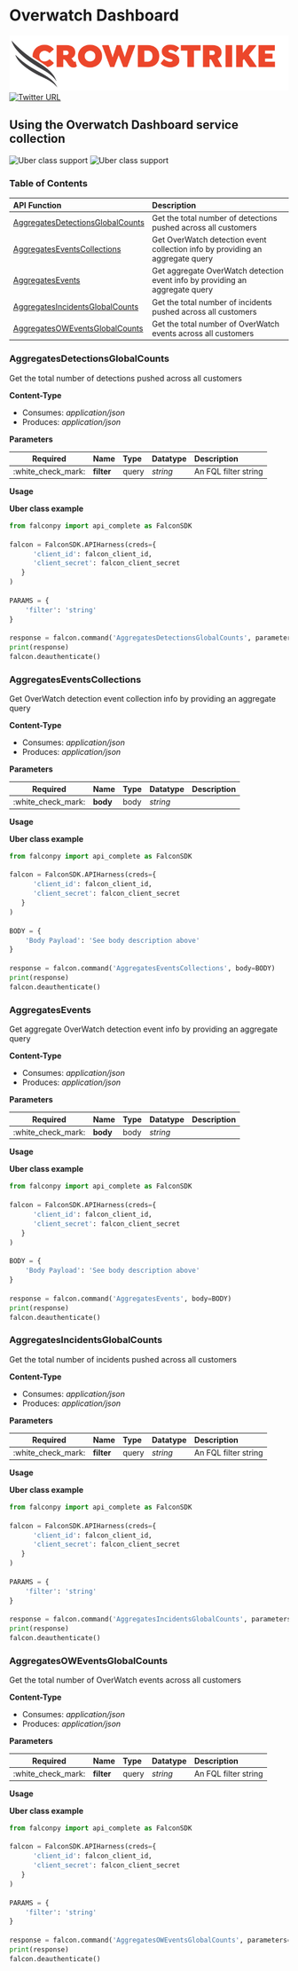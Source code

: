 # Overwatch Dashboard

![CrowdStrike Falcon](https://raw.githubusercontent.com/CrowdStrike/falconpy/main/docs/asset/cs-logo.png) [![Twitter URL](https://img.shields.io/twitter/url?label=Follow%20%40CrowdStrike&style=social&url=https%3A%2F%2Ftwitter.com%2FCrowdStrike)](https://twitter.com/CrowdStrike)

## Using the Overwatch Dashboard service collection

![Uber class support](https://img.shields.io/badge/Uber%20class%20support-%E2%9C%93%20Yes-green.svg) ![Uber class support](https://img.shields.io/badge/Service%20class%20support-X%20No-red.svg)

### Table of Contents

| API Function | Description |
| :--- | :--- |
| [AggregatesDetectionsGlobalCounts](overwatch-dashboard.md#aggregatesdetectionsglobalcounts) | Get the total number of detections pushed across all customers |
| [AggregatesEventsCollections](overwatch-dashboard.md#aggregateseventscollections) | Get OverWatch detection event collection info by providing an aggregate query |
| [AggregatesEvents](overwatch-dashboard.md#aggregatesevents) | Get aggregate OverWatch detection event info by providing an aggregate query |
| [AggregatesIncidentsGlobalCounts](overwatch-dashboard.md#aggregatesincidentsglobalcounts) | Get the total number of incidents pushed across all customers |
| [AggregatesOWEventsGlobalCounts](overwatch-dashboard.md#aggregatesoweventsglobalcounts) | Get the total number of OverWatch events across all customers |

### AggregatesDetectionsGlobalCounts

Get the total number of detections pushed across all customers

**Content-Type**

* Consumes: _application/json_
* Produces: _application/json_

**Parameters**

| Required | Name | Type | Datatype | Description |
| :---: | :--- | :--- | :--- | :--- |
| :white\_check\_mark: | **filter** | query | _string_ | An FQL filter string |

**Usage**

**Uber class example**

```python
from falconpy import api_complete as FalconSDK

falcon = FalconSDK.APIHarness(creds={
      'client_id': falcon_client_id,
      'client_secret': falcon_client_secret
   }
)

PARAMS = {
    'filter': 'string'
}

response = falcon.command('AggregatesDetectionsGlobalCounts', parameters=PARAMS)
print(response)
falcon.deauthenticate()
```

### AggregatesEventsCollections

Get OverWatch detection event collection info by providing an aggregate query

**Content-Type**

* Consumes: _application/json_
* Produces: _application/json_

**Parameters**

| Required | Name | Type | Datatype | Description |
| :---: | :--- | :--- | :--- | :--- |
| :white\_check\_mark: | **body** | body | _string_ |  |

**Usage**

**Uber class example**

```python
from falconpy import api_complete as FalconSDK

falcon = FalconSDK.APIHarness(creds={
      'client_id': falcon_client_id,
      'client_secret': falcon_client_secret
   }
)

BODY = {
    'Body Payload': 'See body description above'
}

response = falcon.command('AggregatesEventsCollections', body=BODY)
print(response)
falcon.deauthenticate()
```

### AggregatesEvents

Get aggregate OverWatch detection event info by providing an aggregate query

**Content-Type**

* Consumes: _application/json_
* Produces: _application/json_

**Parameters**

| Required | Name | Type | Datatype | Description |
| :---: | :--- | :--- | :--- | :--- |
| :white\_check\_mark: | **body** | body | _string_ |  |

**Usage**

**Uber class example**

```python
from falconpy import api_complete as FalconSDK

falcon = FalconSDK.APIHarness(creds={
      'client_id': falcon_client_id,
      'client_secret': falcon_client_secret
   }
)

BODY = {
    'Body Payload': 'See body description above'
}

response = falcon.command('AggregatesEvents', body=BODY)
print(response)
falcon.deauthenticate()
```

### AggregatesIncidentsGlobalCounts

Get the total number of incidents pushed across all customers

**Content-Type**

* Consumes: _application/json_
* Produces: _application/json_

**Parameters**

| Required | Name | Type | Datatype | Description |
| :---: | :--- | :--- | :--- | :--- |
| :white\_check\_mark: | **filter** | query | _string_ | An FQL filter string |

**Usage**

**Uber class example**

```python
from falconpy import api_complete as FalconSDK

falcon = FalconSDK.APIHarness(creds={
      'client_id': falcon_client_id,
      'client_secret': falcon_client_secret
   }
)

PARAMS = {
    'filter': 'string'
}

response = falcon.command('AggregatesIncidentsGlobalCounts', parameters=PARAMS)
print(response)
falcon.deauthenticate()
```

### AggregatesOWEventsGlobalCounts

Get the total number of OverWatch events across all customers

**Content-Type**

* Consumes: _application/json_
* Produces: _application/json_

**Parameters**

| Required | Name | Type | Datatype | Description |
| :---: | :--- | :--- | :--- | :--- |
| :white\_check\_mark: | **filter** | query | _string_ | An FQL filter string |

**Usage**

**Uber class example**

```python
from falconpy import api_complete as FalconSDK

falcon = FalconSDK.APIHarness(creds={
      'client_id': falcon_client_id,
      'client_secret': falcon_client_secret
   }
)

PARAMS = {
    'filter': 'string'
}

response = falcon.command('AggregatesOWEventsGlobalCounts', parameters=PARAMS)
print(response)
falcon.deauthenticate()
```

